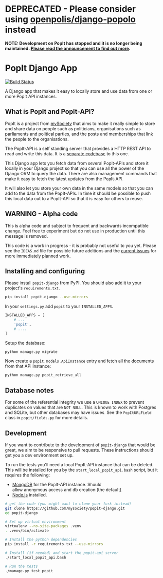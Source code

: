# DEPRECATED - Please consider using [openpolis/django-popolo](https://github.com/openpolis/django-popolo) instead

**NOTE: Development on PopIt has stopped and it is no longer being maintained. [Please read the announcement to find out more](https://groups.google.com/forum/#!msg/poplus/hIFdan_rIS8/36rx3dLPCQAJ).**

# PopIt Django App

[![Build Status](https://travis-ci.org/mysociety/popit-django.png?branch=master)](https://travis-ci.org/mysociety/popit-django)

A Django app that makes it easy to locally store and use data from one or more
PopIt API instances.

## What is PopIt and PopIt-API?

PopIt is a project from [mySociety](http://www.mysociety.org/) that aims to make
it really simple to store and share data on people such as politicians,
organisations such as parliaments and political parties, and the posts and
memberships that link the people to the organisations.

The PopIt-API is a self standing server that provides a HTTP REST API to read
and write this data. It is a [separate
codebase](https://github.com/mysociety/popit-api) to this one.

This Django app lets you fetch data from several PopIt-APIs and store it locally
in your Django project so that you can use all the power of the Django ORM to
query the data. There are also management commands that make it easy to fetch
the latest updates from the PopIt-API.

It will also let you store your own data in the same models so that you can add
to the data from the PopIt-APIs. In time it should be possible to push this
local data out to a PopIt-API so that it is easy for others to reuse.

## WARNING - Alpha code

This is alpha code and subject to frequent and backwards incompatible change.
Feel free to experiment but do not use in production until this message is
removed.

This code is a work in progress - it is probably not useful to you yet. Please
see the `IDEAS.md` file for possible future additions and the [current
issues](https://github.com/mysociety/popit-django/issues?state=open) for more
immediately planned work.

## Installing and configuring

Please install `popit-django` from PyPI. You should also add it to your
project's `requirements.txt`.

``` bash
pip install popit-django --use-mirrors
```

In your `settings.py` add `popit` to your `INSTALLED_APPS`.

``` python
INSTALLED_APPS = [
    # ...
    'popit',
    # ....
]
```

Setup the database:

``` bash
python manage.py migrate
```

Now create a `popit.models.ApiInstance` entry and fetch all the documents from that API instance:

``` bash
python manage.py popit_retrieve_all
```

## Database notes

For some of the referential integrity we use a `UNIQUE INDEX` to prevent
duplicates on values that are `NOT NULL`. This is known to work with Postgres
and SQLite, but other databases may have issues. See the `PopItURLField` class
in `popit/fields.py` for more details.

## Development

If you want to contribute to the development of `popit-django` that would be
great, we aim to be responsive to pull requests. These instructions should get
you a dev environment set up.

To run the tests you'll need a local PopIt-API instance that can be deleted.
This will be installed for you by the `start_local_popit_api.bash` script, but
it requires the following:

  * [MongoDB](http://www.mongodb.org/) for the PopIt-API instance. Should   
    allow anonymous access and db creation (the default).
  * [Node.js](http://nodejs.org/) installed.

``` bash
# get the code (you might want to clone your fork instead)
git clone https://github.com/mysociety/popit-django.git
cd popit-django

# Set up virtual environment
virtualenv --no-site-packages .venv
. .venv/bin/activate

# Install the python dependencies
pip install -r requirements.txt --use-mirrors

# Install (if needed) and start the popit-api server
./start_local_popit_api.bash

# Run the tests
./manage.py test popit
```
